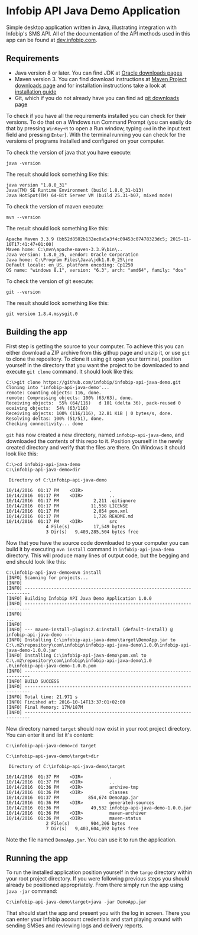 # Infobip API Java Demo Application
Simple desktop application written in Java, illustrating integration with Infobip's SMS API. All of the documentation
 of the API methods used in this app can be found at [dev.infobip.com](https://dev.infobip.com/).

## Requirements
* Java version 8 or later. You can find JDK at 
[Oracle downloads pages](http://www.oracle.com/technetwork/java/javase/downloads/index.html)
* Maven version 3. You can find download instructions at 
[Maven Project downloads page](http://maven.apache.org/download.cgi) and for installation instructions take a look at
 [installation guide](http://maven.apache.org/install.html)
* Git, which if you do not already have you can find ad [git downloads page](https://git-scm.com/downloads)

To check if you have all the requirements installed you can check for their versions.
To do that on a Windows run Command Prompt (you can easily do that by pressing `WinKey+R` to open a Run window, 
typing `cmd` in the input text field and pressing `Enter`). With the terminal running you can check for the versions 
of programs installed and configured on your computer.

To check the version of java that you have execute:
```
java -version
```
The result should look something like this:
```
java version "1.8.0_31"
Java(TM) SE Runtime Environment (build 1.8.0_31-b13)
Java HotSpot(TM) 64-Bit Server VM (build 25.31-b07, mixed mode)
```

To check the version of maven execute:
```
mvn --version
```
The result should look something like this:
```
Apache Maven 3.3.9 (bb52d8502b132ec0a5a3f4c09453c07478323dc5; 2015-11-10T17:41:47+01:00)
Maven home: C:\mvn\apache-maven-3.3.9\bin\..
Java version: 1.8.0_25, vendor: Oracle Corporation
Java home: C:\Program Files\Java\jdk1.8.0_25\jre
Default locale: en_US, platform encoding: Cp1250
OS name: "windows 8.1", version: "6.3", arch: "amd64", family: "dos"
```
To check the version of git execute:
```
git --version
```
The result should look something like this:
```
git version 1.8.4.msysgit.0
```

## Building the app
First step is getting the source to your computer. To achieve this you can either download a ZIP archive from this 
githup page and unzip it, or use `git` to clone the repository. To clone it using git open your terminal, position 
yourself in the directory that you want the project to be downloaded to and execute `git clone` command. It should 
look like this:
```
C:\>git clone https://github.com/infobip/infobip-api-java-demo.git
Cloning into 'infobip-api-java-demo'...
remote: Counting objects: 116, done.
remote: Compressing objects: 100% (63/63), done.
Receiving objects:  55% (64/116)   d 101 (delta 36), pack-reused 0 eceiving objects:  54% (63/116)
Receiving objects: 100% (116/116), 32.81 KiB | 0 bytes/s, done.
Resolving deltas: 100% (51/51), done.
Checking connectivity... done
```
`git` has now created a new directory, named `infobip-api-java-demo`, and downloaded the contents of this repo to it.
Position yourself in the newly created directory and verify that the files are there. On Windows it should look like 
this:
```
C:\>cd infobip-api-java-demo
C:\infobip-api-java-demo>dir

 Directory of C:\infobip-api-java-demo

10/14/2016  01:17 PM    <DIR>          .
10/14/2016  01:17 PM    <DIR>          ..
10/14/2016  01:17 PM             2,211 .gitignore
10/14/2016  01:17 PM            11,558 LICENSE
10/14/2016  01:17 PM             2,054 pom.xml
10/14/2016  01:17 PM             1,726 README.md
10/14/2016  01:17 PM    <DIR>          src
               4 File(s)         17,549 bytes
               3 Dir(s)   9,403,285,504 bytes free
```

Now that you have the source code downloaded to your computer you can build it by executing `mvn install` command in 
`infobip-api-java-demo` directory. This will produce many lines of output code, but the begging and end should look 
like this:
```
C:\infobip-api-java-demo>mvn install
[INFO] Scanning for projects...
[INFO]
[INFO] ------------------------------------------------------------------------
[INFO] Building Infobip API Java Demo Application 1.0.0
[INFO] ------------------------------------------------------------------------
[INFO]
...
[INFO]
[INFO] --- maven-install-plugin:2.4:install (default-install) @ infobip-api-java-demo ---
[INFO] Installing C:\infobip-api-java-demo\target\DemoApp.jar to C:\.m2\repository\com\infobip\infobip-api-java-demo\1.0.0\infobip-api-java-demo-1.0.0.jar
[INFO] Installing C:\infobip-api-java-demo\pom.xml to C:\.m2\repository\com\infobip\infobip-api-java-demo\1.0
.0\infobip-api-java-demo-1.0.0.pom
[INFO] ------------------------------------------------------------------------
[INFO] BUILD SUCCESS
[INFO] ------------------------------------------------------------------------
[INFO] Total time: 21.971 s
[INFO] Finished at: 2016-10-14T13:37:01+02:00
[INFO] Final Memory: 17M/187M
[INFO] ------------------------------------------------------------------------

```

New directory named `target` should now exist in your root project directory. You can enter it and list it's content:
```
C:\infobip-api-java-demo>cd target

C:\infobip-api-java-demo\target>dir

 Directory of C:\infobip-api-java-demo\target

10/14/2016  01:37 PM    <DIR>          .
10/14/2016  01:37 PM    <DIR>          ..
10/14/2016  01:36 PM    <DIR>          archive-tmp
10/14/2016  01:36 PM    <DIR>          classes
10/14/2016  01:37 PM           854,674 DemoApp.jar
10/14/2016  01:36 PM    <DIR>          generated-sources
10/14/2016  01:36 PM            49,532 infobip-api-java-demo-1.0.0.jar
10/14/2016  01:36 PM    <DIR>          maven-archiver
10/14/2016  01:36 PM    <DIR>          maven-status
               2 File(s)        904,206 bytes
               7 Dir(s)   9,403,604,992 bytes free
```
Note the file named `DemoApp.jar`. You can use it to run the application.

## Running the app
To run the installed application position yourself in the `targe` directory within your root project directory. If 
you were following previous steps you should already be positioned appropriately. From there simply run the app using
 `java -jar` command:
```
C:\infobip-api-java-demo\target>java -jar DemoApp.jar
```
That should start the app and present you with the log in screen. There you can enter your Infobip account 
credentials and start playing around with sending SMSes and reviewing logs and delivery reports.